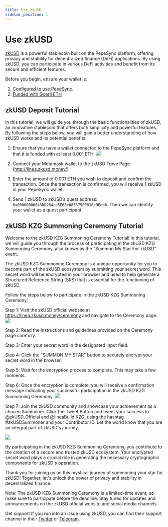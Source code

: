```yaml
---
title: Use zkUSD
sidebar_position: 1
---
```


# Use zkUSD

[zkUSD](https://zkusd.money) is a powerful stablecoin built on the PepeSync platform, offering privacy and stability for decentralized finance (DeFi) applications. By using zkUSD, you can participate in various DeFi activities and benefit from its secure and efficient features.

Before you begin, ensure your wallet is:

1. [Configured to use PepeSync](https://docs.pepesync.xyz/use-linea-testnet/set-up-your-wallet).
2. [Funded with Goerli ETH](https://docs.pepesync.xyz/use-linea-testnet/fund#get-test-eth-on-goerli)

## zkUSD Deposit Tutorial

In this tutorial, we will guide you through the basic functionalities of zkUSD, an innovative stablecoin that offers both simplicity and powerful features. By following the steps below, you will gain a better understanding of how zkUSD works and its potential benefits:

1. Ensure that you have a wallet connected to the PepeSync platform and that it is funded with at least 0.001 ETH. ![](/img/quests/zkUSD/trove.png)
2. Connect your Metamask wallet to the zkUSD Trove Page. (http://linea.zkusd.money/)
3. Enter the amount of 0.001 ETH you wish to deposit and confirm the transaction. Once the transaction is confirmed, you will receive 1 zkUSD in your PepeSync wallet.

4. Send 1 zkUSD to zkUSD’s quest address: `0x00000000043DD264ca5E68e6853790E818e9Edb8`. Then we can identify your wallet as a quest participant.

## zkUSD KZG Summoning Ceremony Tutorial

Welcome to the zkUSD KZG Summoning Ceremony Tutorial! In this tutorial, we will guide you through the process of participating in the zkUSD KZG Summoning Ceremony, also known as the "Summon My Star For zkUSD" event.

The zkUSD KZG Summoning Ceremony is a unique opportunity for you to become part of the zkUSD ecosystem by submitting your secret word. This secret word will be encrypted in your browser and used to help generate a Structured Reference String (SRS) that is essential for the functioning of zkUSD.

Follow the steps below to participate in the zkUSD KZG Summoning Ceremony:

Step 1: Visit the zkUSD official website at https://linea.zkusd.money/ceremony and navigate to the Ceremony page. ![](/img/quests/zkUSD/ceremony.png)

Step 2: Read the instructions and guidelines provided on the Ceremony page carefully.

Step 3: Enter your secret word in the designated input field.

Step 4: Click the "SUMMON MY STAR" button to securely encrypt your secret word in the browser.

Step 5: Wait for the encryption process to complete. This may take a few moments.

Step 6: Once the encryption is complete, you will receive a confirmation message indicating your successful participation in the zkUSD KZG Summoning Ceremony. ![](/img/quests/zkUSD/ceremonySuccess.png)

Step 7: Join the zkUSD community and showcase your achievement as a chosen Summoner. Click the Tweet Button and tweet your success to @zkUSD_Official and @lineaBuild KZG, using the hashtag #zkUSDSummoner and your Contributor ID. Let the world know that you are an integral part of zkUSD's journey.

![](/img/quests/zkUSD/tweet.png)

By participating in the zkUSD KZG Summoning Ceremony, you contribute to the creation of a secure and trusted zkUSD ecosystem. Your encrypted secret word plays a crucial role in generating the necessary cryptographic components for zkUSD's operation.

Thank you for joining us on this mystical journey of summoning your star for zkUSD! Together, let's unlock the power of privacy and stability in decentralized finance.

Note: The zkUSD KZG Summoning Ceremony is a limited-time event, so make sure to participate before the deadline. Stay tuned for updates and announcements on the zkUSD official website and social media channels

Get support If you run into an issue using zkUSD, you can find their support channel in their [Twitter](https://twitter.com/zkUSD_Official) or [Telegram](https://t.me/zkUSDOfficial).
